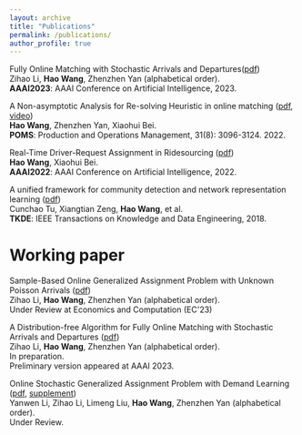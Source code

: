```yaml
---
layout: archive
title: "Publications"
permalink: /publications/
author_profile: true
---
```


Fully Online Matching with Stochastic Arrivals and Departures([pdf](https://ojs.aaai.org/index.php/AAAI/article/view/26417))  
Zihao Li, **Hao Wang**, Zhenzhen Yan (alphabetical order).  
**AAAI2023**: AAAI Conference on Artificial Intelligence, 2023.

A Non-asymptotic Analysis for Re-solving Heuristic in online matching ([pdf](https://onlinelibrary.wiley.com/doi/abs/10.1111/poms.13738), [video](https://www.youtube.com/watch?v=1q8gW6LJ68A&t=17s&ab_channel=POMSociety))  
**Hao Wang**, Zhenzhen Yan, Xiaohui Bei.  
**POMS**: Production and Operations Management, 31(8): 3096-3124. 2022.

Real-Time Driver-Request Assignment in Ridesourcing ([pdf](https://ojs.aaai.org/index.php/AAAI/article/view/20299))  
**Hao Wang**, Xiaohui Bei.   
**AAAI2022**: AAAI Conference on Artificial Intelligence, 2022.

A unified framework for community detection and network representation learning ([pdf](https://arxiv.org/pdf/1611.06645.pdf))  
Cunchao Tu, Xiangtian Zeng, **Hao Wang**, et al.  
**TKDE**: IEEE Transactions on Knowledge and Data Engineering, 2018.

Working paper
======

Sample-Based Online Generalized Assignment Problem with Unknown Poisson Arrivals ([pdf](https://arxiv.org/abs/2302.08234))  
Zihao Li, **Hao Wang**, Zhenzhen Yan (alphabetical order).  
Under Review at Economics and Computation (EC'23)

A Distribution-free Algorithm for Fully Online Matching with Stochastic Arrivals and Departures
([pdf](https://AnthonyWang14.github.io/files/main_OR.pdf))  
Zihao Li, **Hao Wang**, Zhenzhen Yan (alphabetical order).  
In preparation.  
Preliminary version appeared at AAAI 2023.

Online Stochastic Generalized Assignment Problem with Demand Learning
([pdf](https://AnthonyWang14.github.io/files/demand_learning.pdf), [supplement]((https://AnthonyWang14.github.io/files/supplement.pdf)))  
Yanwen Li, Zihao Li, Limeng Liu, **Hao Wang**, Zhenzhen Yan (alphabetical order).  
Under Review.


<!-- 
{% if author.googlescholar %}
  You can also find my articles on <u><a href="{{author.googlescholar}}">my Google Scholar profile</a>.</u>
{% endif %}

{% include base_path %}

{% for post in site.publications reversed %}
  {% include archive-single.html %}
{% endfor %} -->
